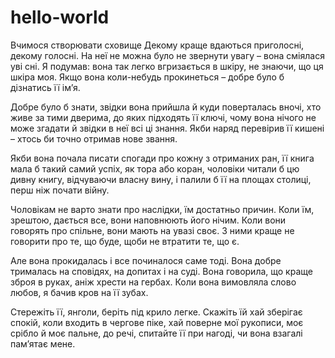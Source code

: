 # hello-world
Вчимося створювати сховище
Декому краще вдаються приголосні, декому голосні.
На неї не можна було не звернути увагу – вона сміялася уві сні.
Я подумав: вона так легко вгризається в шкіру, не знаючи, що ця шкіра моя.
Якщо вона коли-небудь прокинеться – добре було б дізнатись її ім’я.

Добре було б знати, звідки вона прийшла й куди поверталась вночі,
хто живе за тими дверима, до яких підходять її ключі,
чому вона нічого не може згадати й звідки в неї всі ці знання.
Якби наряд перевірив її кишені – хтось би точно отримав нове звання.

Якби вона почала писати спогади про кожну з отриманих ран,
її книга мала б такий самий успіх, як тора або коран,
чоловіки читали б цю дивну книгу, відчуваючи власну вину,
і палили б її на площах столиці, перш ніж почати війну.

Чоловікам не варто знати про наслідки, їм достатньо причин.
Коли їм, зрештою, дається все, вони наповнюють його нічим.
Коли вони говорять про спільне, вони мають на увазі своє.
З ними краще не говорити про те, що буде, щоби не втратити те, що є.

Але вона прокидалась і все починалося саме тоді.
Вона добре трималась на сповідях, на допитах і на суді.
Вона говорила, що краще зброя в руках, аніж хрести на гербах.
Коли вона вимовляла слово любов, я бачив кров на її зубах.

Стережіть її, янголи, беріть під крило легке.
Скажіть їй хай зберігає спокій, коли входить в чергове піке,
хай поверне мої рукописи, моє срібло й моє пальне,
до речі, спитайте її при нагоді, чи вона взагалі пам’ятає мене.
